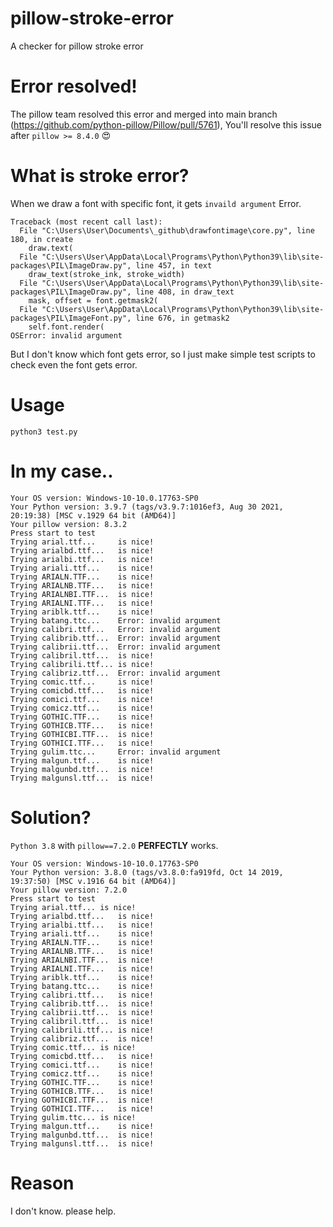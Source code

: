 # pillow-stroke-error
A checker for pillow stroke error

# Error resolved!
The pillow team resolved this error and merged into main branch (https://github.com/python-pillow/Pillow/pull/5761), You'll resolve this issue after `pillow >= 8.4.0` 😍

# What is stroke error?
When we draw a font with specific font, it gets `invaild argument` Error.
```
Traceback (most recent call last):
  File "C:\Users\User\Documents\_github\drawfontimage\core.py", line 180, in create
    draw.text(
  File "C:\Users\User\AppData\Local\Programs\Python\Python39\lib\site-packages\PIL\ImageDraw.py", line 457, in text
    draw_text(stroke_ink, stroke_width)
  File "C:\Users\User\AppData\Local\Programs\Python\Python39\lib\site-packages\PIL\ImageDraw.py", line 408, in draw_text
    mask, offset = font.getmask2(
  File "C:\Users\User\AppData\Local\Programs\Python\Python39\lib\site-packages\PIL\ImageFont.py", line 676, in getmask2
    self.font.render(
OSError: invalid argument
```
But I don't know which font gets error, so I just make simple test scripts to check even the font gets error.

# Usage
```
python3 test.py
```

# In my case..
```
Your OS version: Windows-10-10.0.17763-SP0
Your Python version: 3.9.7 (tags/v3.9.7:1016ef3, Aug 30 2021, 20:19:38) [MSC v.1929 64 bit (AMD64)]
Your pillow version: 8.3.2
Press start to test
Trying arial.ttf...     is nice!
Trying arialbd.ttf...   is nice!
Trying arialbi.ttf...   is nice!
Trying ariali.ttf...    is nice!
Trying ARIALN.TTF...    is nice!
Trying ARIALNB.TTF...   is nice!
Trying ARIALNBI.TTF...  is nice!
Trying ARIALNI.TTF...   is nice!
Trying ariblk.ttf...    is nice!
Trying batang.ttc...    Error: invalid argument
Trying calibri.ttf...   Error: invalid argument
Trying calibrib.ttf...  Error: invalid argument
Trying calibrii.ttf...  Error: invalid argument
Trying calibril.ttf...  is nice!
Trying calibrili.ttf... is nice!
Trying calibriz.ttf...  Error: invalid argument
Trying comic.ttf...     is nice!
Trying comicbd.ttf...   is nice!
Trying comici.ttf...    is nice!
Trying comicz.ttf...    is nice!
Trying GOTHIC.TTF...    is nice!
Trying GOTHICB.TTF...   is nice!
Trying GOTHICBI.TTF...  is nice!
Trying GOTHICI.TTF...   is nice!
Trying gulim.ttc...     Error: invalid argument
Trying malgun.ttf...    is nice!
Trying malgunbd.ttf...  is nice!
Trying malgunsl.ttf...  is nice!
```

# Solution?
`Python 3.8` with `pillow==7.2.0` **PERFECTLY** works.
```
Your OS version: Windows-10-10.0.17763-SP0
Your Python version: 3.8.0 (tags/v3.8.0:fa919fd, Oct 14 2019, 19:37:50) [MSC v.1916 64 bit (AMD64)]
Your pillow version: 7.2.0
Press start to test
Trying arial.ttf...	is nice!
Trying arialbd.ttf...	is nice!
Trying arialbi.ttf...	is nice!
Trying ariali.ttf...	is nice!
Trying ARIALN.TTF...	is nice!
Trying ARIALNB.TTF...	is nice!
Trying ARIALNBI.TTF...	is nice!
Trying ARIALNI.TTF...	is nice!
Trying ariblk.ttf...	is nice!
Trying batang.ttc...	is nice!
Trying calibri.ttf...	is nice!
Trying calibrib.ttf...	is nice!
Trying calibrii.ttf...	is nice!
Trying calibril.ttf...	is nice!
Trying calibrili.ttf...	is nice!
Trying calibriz.ttf...	is nice!
Trying comic.ttf...	is nice!
Trying comicbd.ttf...	is nice!
Trying comici.ttf...	is nice!
Trying comicz.ttf...	is nice!
Trying GOTHIC.TTF...	is nice!
Trying GOTHICB.TTF...	is nice!
Trying GOTHICBI.TTF...	is nice!
Trying GOTHICI.TTF...	is nice!
Trying gulim.ttc...	is nice!
Trying malgun.ttf...	is nice!
Trying malgunbd.ttf...	is nice!
Trying malgunsl.ttf...	is nice!
```

# Reason
I don't know. please help.
